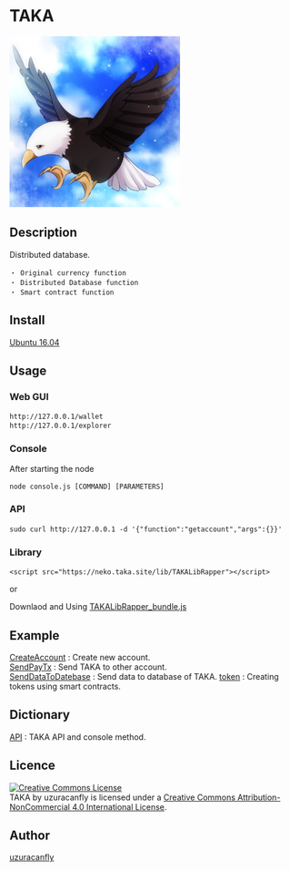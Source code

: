 TAKA
====

<img src="https://github.com/uzuracanfly/TAKA/blob/master/doc/img/TAKAICON.png" alt="TAKA ICON" width="300px">

## Description
Distributed database.

	・ Original currency function
	・ Distributed Database function
	・ Smart contract function


## Install
[Ubuntu 16.04](https://github.com/uzuracanfly/TAKA/blob/master/doc/install/ubuntu1604.md)

## Usage

### Web GUI
	http://127.0.0.1/wallet
	http://127.0.0.1/explorer

### Console
After starting the node

	node console.js [COMMAND] [PARAMETERS]

### API
	sudo curl http://127.0.0.1 -d '{"function":"getaccount","args":{}}'

### Library
	<script src="https://neko.taka.site/lib/TAKALibRapper"></script>

or

Downlaod and Using [TAKALibRapper_bundle.js](https://github.com/uzuracanfly/TAKA/blob/master/UI/lib/TAKALibRapper_bundle.js)


## Example
[CreateAccount](https://github.com/uzuracanfly/TAKA/blob/master/doc/example/CreateAccount.md) : Create new account.<br>
[SendPayTx](https://github.com/uzuracanfly/TAKA/blob/master/doc/example/SendPayTx.md) : Send TAKA to other account.<br>
[SendDataToDatebase](https://github.com/uzuracanfly/TAKA/blob/master/doc/example/SendDataToDatebase.md) : Send data to database of TAKA.
[token](https://github.com/uzuracanfly/TAKA/blob/master/doc/example/token.md) : Creating tokens using smart contracts.

## Dictionary
[API](https://github.com/uzuracanfly/TAKA/blob/master/doc/dictionary/API.md) : TAKA API and console method.


## Licence

<a rel="license" href="http://creativecommons.org/licenses/by-nc/4.0/"><img alt="Creative Commons License" style="border-width:0" src="https://i.creativecommons.org/l/by-nc/4.0/88x31.png" /></a><br /><span xmlns:dct="http://purl.org/dc/terms/" property="dct:title">TAKA</span> by <span xmlns:cc="http://creativecommons.org/ns#" property="cc:attributionName">uzuracanfly</span> is licensed under a <a rel="license" href="http://creativecommons.org/licenses/by-nc/4.0/">Creative Commons Attribution-NonCommercial 4.0 International License</a>.


## Author

[uzuracanfly](https://github.com/uzuracanfly)